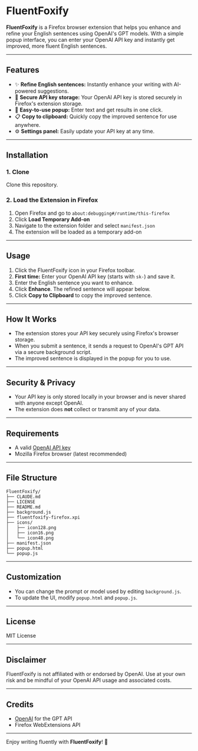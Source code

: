 # FluentFoxify

**FluentFoxify** is a Firefox browser extension that helps you enhance and refine your English sentences using OpenAI's GPT models. With a simple popup interface, you can enter your OpenAI API key and instantly get improved, more fluent English sentences.

---

## Features

- ✨ **Refine English sentences:** Instantly enhance your writing with AI-powered suggestions.
- 🔑 **Secure API key storage:** Your OpenAI API key is stored securely in Firefox's extension storage.
- 📝 **Easy-to-use popup:** Enter text and get results in one click.
- 📋 **Copy to clipboard:** Quickly copy the improved sentence for use anywhere.
- ⚙️ **Settings panel:** Easily update your API key at any time.

---


## Installation

### 1. Clone

Clone this repository.

### 2. Load the Extension in Firefox

1. Open Firefox and go to `about:debugging#/runtime/this-firefox`
2. Click **Load Temporary Add-on**
3. Navigate to the extension folder and select `manifest.json`
4. The extension will be loaded as a temporary add-on

---

## Usage

1. Click the FluentFoxify icon in your Firefox toolbar.
2. **First time:** Enter your OpenAI API key (starts with `sk-`) and save it.
3. Enter the English sentence you want to enhance.
4. Click **Enhance**. The refined sentence will appear below.
5. Click **Copy to Clipboard** to copy the improved sentence.

---

## How It Works

- The extension stores your API key securely using Firefox's browser storage.
- When you submit a sentence, it sends a request to OpenAI's GPT API via a secure background script.
- The improved sentence is displayed in the popup for you to use.

---

## Security & Privacy

- Your API key is only stored locally in your browser and is never shared with anyone except OpenAI.
- The extension does **not** collect or transmit any of your data.

---

## Requirements

- A valid [OpenAI API key](https://platform.openai.com/account/api-keys)
- Mozilla Firefox browser (latest recommended)

---

## File Structure

```
FluentFoxify/
├── CLAUDE.md
├── LICENSE
├── README.md
├── background.js
├── fluentfoxify-firefox.xpi
├── icons/
│   ├── icon128.png
│   ├── icon16.png
│   └── icon48.png
├── manifest.json
├── popup.html
└── popup.js
```

---

## Customization

- You can change the prompt or model used by editing `background.js`.
- To update the UI, modify `popup.html` and `popup.js`.

---

## License

MIT License

---

## Disclaimer

FluentFoxify is not affiliated with or endorsed by OpenAI. Use at your own risk and be mindful of your OpenAI API usage and associated costs.

---

## Credits

- [OpenAI](https://openai.com/) for the GPT API
- Firefox WebExtensions API

---

Enjoy writing fluently with **FluentFoxify**! 🚀

